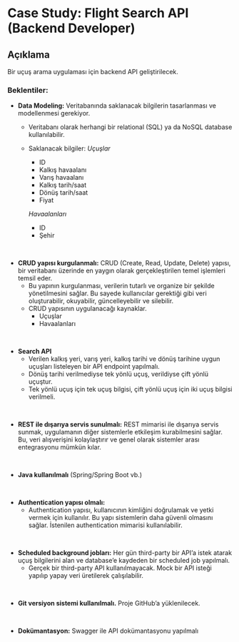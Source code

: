 # Case Study: Flight Search API (Backend Developer)

## Açıklama
Bir uçuş arama uygulaması için backend API geliştirilecek.

### **Beklentiler:**
- **Data Modeling:** Veritabanında saklanacak bilgilerin tasarlanması ve modellenmesi gerekiyor.
    - Veritabanı olarak herhangi bir relational (SQL) ya da NoSQL database kullanılabilir.
    - Saklanacak bilgiler:
        *Uçuşlar*
        - ID
        - Kalkış havaalanı
        - Varış havaalanı
        - Kalkış tarih/saat
        - Dönüş tarih/saat
        - Fiyat
        
        *Havaalanları*
        - ID
        - Şehir
</br>

- **CRUD yapısı kurgulanmalı:** CRUD (Create, Read, Update, Delete) yapısı, bir veritabanı üzerinde en yaygın olarak gerçekleştirilen temel işlemleri temsil eder.
    - Bu yapının kurgulanması, verilerin tutarlı ve organize bir şekilde yönetilmesini sağlar. Bu sayede kullanıcılar gerektiği gibi veri oluşturabilir, okuyabilir, güncelleyebilir ve silebilir.
    - CRUD yapısının uygulanacağı kaynaklar.
        - Uçuşlar
        - Havaalanları
</br>

- **Search API**
    - Verilen kalkış yeri, varış yeri, kalkış tarihi ve dönüş tarihine uygun uçuşları listeleyen bir API endpoint yapılmalı.
    - Dönüş tarihi verilmediyse tek yönlü uçuş, verildiyse çift yönlü uçuştur.
    - Tek yönlü uçuş için tek uçuş bilgisi, çift yönlü uçuş için iki uçuş bilgisi verilmeli.
</br>

- **REST ile dışarıya servis sunulmalı:** REST mimarisi ile dışarıya servis sunmak, uygulamanın diğer sistemlerle etkileşim kurabilmesini sağlar. Bu, veri alışverişini kolaylaştırır ve genel olarak
sistemler arası entegrasyonu mümkün kılar.
</br>

- **Java kullanılmalı** (Spring/Spring Boot vb.)
</br>

- **Authentication yapısı olmalı:**
    - Authentication yapısı, kullanıcının kimliğini doğrulamak ve yetki vermek için kullanılır. Bu yapı sistemlerin daha güvenli olmasını sağlar. İstenilen authentication mimarisi kullanılabilir.
</br>

- **Scheduled background jobları:** Her gün third-party bir API’a istek atarak uçuş bilgilerini alan ve database’e kaydeden bir scheduled job yapılmalı.
    - Gerçek bir third-party API kullanılmayacak. Mock bir API isteği yapılıp yapay veri
üretilerek çalışılabilir.
</br>

- **Git versiyon sistemi kullanılmalı.** Proje GitHub’a yüklenilecek.
</br>

- **Dokümantasyon:** Swagger ile API dokümantasyonu yapılmalı
